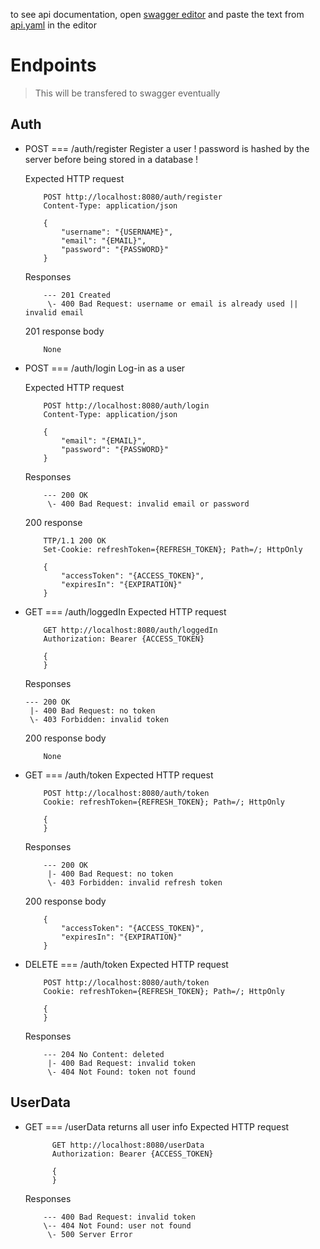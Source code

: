 to see api documentation, open [swagger editor](https://editor.swagger.io) and paste the text from [api.yaml](https://github.com/marekvks/DVWB-Zaverecka-Server/blob/main/docs/api.yaml) in the editor

# Endpoints
> This will be transfered to swagger eventually
## Auth
- POST === /auth/register
    Register a user
    ! password is hashed by the server before being stored in a database !

    Expected HTTP request
    ```
        POST http://localhost:8080/auth/register
        Content-Type: application/json

        {
            "username": "{USERNAME}",
            "email": "{EMAIL}",
            "password": "{PASSWORD}"
        }
    ```
    Responses
    ```
        --- 201 Created
         \- 400 Bad Request: username or email is already used || invalid email
    ```
    201 response body
    ```
        None
    ```
- POST === /auth/login
    Log-in as a user

    Expected HTTP request
    ```
        POST http://localhost:8080/auth/login
        Content-Type: application/json

        {
            "email": "{EMAIL}",
            "password": "{PASSWORD}"
        }
    ```
    Responses
    ```
        --- 200 OK
         \- 400 Bad Request: invalid email or password
    ```
    200 response
    ```
        TTP/1.1 200 OK
        Set-Cookie: refreshToken={REFRESH_TOKEN}; Path=/; HttpOnly

        {
            "accessToken": "{ACCESS_TOKEN}",
            "expiresIn": "{EXPIRATION}"
        }
    ```
- GET === /auth/loggedIn
    Expected HTTP request
    ```
        GET http://localhost:8080/auth/loggedIn
        Authorization: Bearer {ACCESS_TOKEN}

        {
        }
    ```
    Responses
    ```
    --- 200 OK
     |- 400 Bad Request: no token
     \- 403 Forbidden: invalid token
    ```
    200 response body
    ```
        None
    ```
- GET === /auth/token
    Expected HTTP request
    ```
        POST http://localhost:8080/auth/token
        Cookie: refreshToken={REFRESH_TOKEN}; Path=/; HttpOnly

        {
        }
    ```
    Responses
    ```
        --- 200 OK
         |- 400 Bad Request: no token
         \- 403 Forbidden: invalid refresh token
    ```
    200 response body
    ```
        {
            "accessToken": "{ACCESS_TOKEN}",
            "expiresIn": "{EXPIRATION}"
        }
    ```
- DELETE === /auth/token
    Expected HTTP request
    ```
        POST http://localhost:8080/auth/token
        Cookie: refreshToken={REFRESH_TOKEN}; Path=/; HttpOnly

        {
        }
    ```
    Responses
    ```
        --- 204 No Content: deleted
         |- 400 Bad Request: invalid token
         \- 404 Not Found: token not found
    ```
## UserData
- GET === /userData
      returns all user info
      Expected HTTP request
  ```
        GET http://localhost:8080/userData
        Authorization: Bearer {ACCESS_TOKEN}

        {
        }
    ```
  Responses
    ```
        --- 400 Bad Request: invalid token
        \-- 404 Not Found: user not found
         \- 500 Server Error
    ``` 
